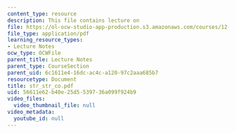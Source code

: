 ```yaml
---
content_type: resource
description: This file contains lecture on
file: https://ol-ocw-studio-app-production.s3.amazonaws.com/courses/12-524-mechanical-properties-of-rocks-fall-2005/56611e62b40e25d5539736a099f924b9_str_str_co.pdf
file_type: application/pdf
learning_resource_types:
- Lecture Notes
ocw_type: OCWFile
parent_title: Lecture Notes
parent_type: CourseSection
parent_uid: 6c1611e4-16dc-ac4c-a120-97c2aaa685b7
resourcetype: Document
title: str_str_co.pdf
uid: 56611e62-b40e-25d5-5397-36a099f924b9
video_files:
  video_thumbnail_file: null
video_metadata:
  youtube_id: null
---
```

